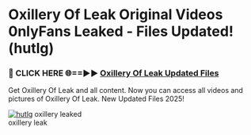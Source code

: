 # Oxillery Of Leak Original Videos 0nlyFans Leaked - Files Updated! (hutlg)

<h3>🔴 CLICK HERE 🌐==►► <a href="https://tinyurl.com/2wckxsce" rel="nofollow">Oxillery Of Leak Updated Files</a></h3>

Get Oxillery Of Leak and all content. Now you can access all videos and pictures of Oxillery Of Leak. New Updated Files 2025!

[![hutlg](https://i.imgur.com/AFduVYN.gif)](https://tinyurl.com/2wckxsce)
oxillery leaked<br>
oxillery leak